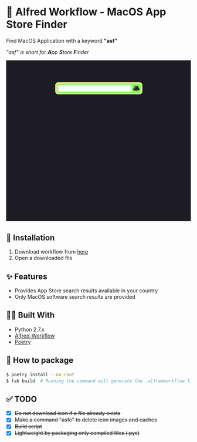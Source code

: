 # 🎩 Alfred Workflow - MacOS App Store Finder

Find MacOS Application with a keyword **"asf"**

*"asf" is short for **A**pp **S**tore **F**inder*

![demo](demo.gif)

## 🔨 Installation
1. Download workflow from [here](https://github.com/DoonDoony/alfred-workflow-app-store-finder/releases/latest/download/appstorefinder.alfredworkflow)
2. Open a downloaded file

## ✨ Features
- Provides App Store search results available in your country
- Only MacOS software search results are provided

## 🙇‍♂️ Built With
- Python 2.7.x
- [Alfred-Workflow](https://github.com/deanishe/alfred-workflow)
- [Poetry](https://python-poetry.org)

## 🎁 How to package 
```bash
$ poetry install --no-root
$ fab build  # Running the command will generate the .alfredworkflow file
```


## ✅ TODO
- [x] ~~Do not download icon if a file already exists~~
- [x] ~~Make a command "asfc" to delete icon images and caches~~
- [x] ~~Build script~~
- [x] ~~Lightweight by packaging only compiled files (.pyc)~~
